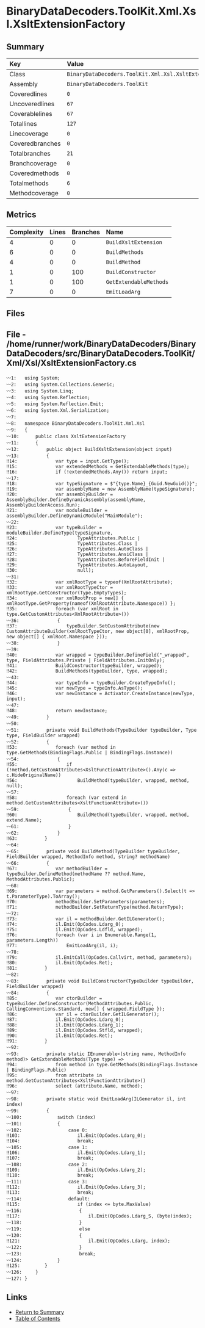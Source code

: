 ﻿# BinaryDataDecoders.ToolKit.Xml.Xsl.XsltExtensionFactory

## Summary

| Key             | Value                                                     |
| :-------------- | :-------------------------------------------------------- |
| Class           | `BinaryDataDecoders.ToolKit.Xml.Xsl.XsltExtensionFactory` |
| Assembly        | `BinaryDataDecoders.ToolKit`                              |
| Coveredlines    | `0`                                                       |
| Uncoveredlines  | `67`                                                      |
| Coverablelines  | `67`                                                      |
| Totallines      | `127`                                                     |
| Linecoverage    | `0`                                                       |
| Coveredbranches | `0`                                                       |
| Totalbranches   | `21`                                                      |
| Branchcoverage  | `0`                                                       |
| Coveredmethods  | `0`                                                       |
| Totalmethods    | `6`                                                       |
| Methodcoverage  | `0`                                                       |

## Metrics

| Complexity | Lines | Branches | Name                   |
| :--------- | :---- | :------- | :--------------------- |
| 4          | 0     | 0        | `BuildXsltExtension`   |
| 6          | 0     | 0        | `BuildMethods`         |
| 4          | 0     | 0        | `BuildMethod`          |
| 1          | 0     | 100      | `BuildConstructor`     |
| 1          | 0     | 100      | `GetExtendableMethods` |
| 7          | 0     | 0        | `EmitLoadArg`          |

## Files

## File - /home/runner/work/BinaryDataDecoders/BinaryDataDecoders/src/BinaryDataDecoders.ToolKit/Xml/Xsl/XsltExtensionFactory.cs

```CSharp
〰1:   using System;
〰2:   using System.Collections.Generic;
〰3:   using System.Linq;
〰4:   using System.Reflection;
〰5:   using System.Reflection.Emit;
〰6:   using System.Xml.Serialization;
〰7:   
〰8:   namespace BinaryDataDecoders.ToolKit.Xml.Xsl
〰9:   {
〰10:      public class XsltExtensionFactory
〰11:      {
〰12:          public object BuildXsltExtension(object input)
〰13:          {
‼14:              var type = input.GetType();
‼15:              var extendedMethods = GetExtendableMethods(type);
‼16:              if (!extendedMethods.Any()) return input;
〰17:  
‼18:              var typeSignature = $"{type.Name}_{Guid.NewGuid()}";
‼19:              var assemblyName = new AssemblyName(typeSignature);
‼20:              var assemblyBuilder = AssemblyBuilder.DefineDynamicAssembly(assemblyName, AssemblyBuilderAccess.Run);
‼21:              var moduleBuilder = assemblyBuilder.DefineDynamicModule("MainModule");
〰22:  
‼23:              var typeBuilder = moduleBuilder.DefineType(typeSignature,
‼24:                      TypeAttributes.Public |
‼25:                      TypeAttributes.Class |
‼26:                      TypeAttributes.AutoClass |
‼27:                      TypeAttributes.AnsiClass |
‼28:                      TypeAttributes.BeforeFieldInit |
‼29:                      TypeAttributes.AutoLayout,
‼30:                      null);
〰31:  
‼32:              var xmlRootType = typeof(XmlRootAttribute);
‼33:              var xmlRootTypeCtor = xmlRootType.GetConstructor(Type.EmptyTypes);
‼34:              var xmlRootProp = new[] { xmlRootType.GetProperty(nameof(XmlRootAttribute.Namespace)) };
‼35:              foreach (var xmlRoot in type.GetCustomAttributes<XmlRootAttribute>())
〰36:              {
‼37:                  typeBuilder.SetCustomAttribute(new CustomAttributeBuilder(xmlRootTypeCtor, new object[0], xmlRootProp, new object[] { xmlRoot.Namespace }));
〰38:              }
〰39:  
‼40:              var wrapped = typeBuilder.DefineField("_wrapped", type, FieldAttributes.Private | FieldAttributes.InitOnly);
‼41:              BuildConstructor(typeBuilder, wrapped);
‼42:              BuildMethods(typeBuilder, type, wrapped);
〰43:  
‼44:              var typeInfo = typeBuilder.CreateTypeInfo();
‼45:              var newType = typeInfo.AsType();
‼46:              var newInstance = Activator.CreateInstance(newType, input);
〰47:  
‼48:              return newInstance;
〰49:          }
〰50:  
〰51:          private void BuildMethods(TypeBuilder typeBuilder, Type type, FieldBuilder wrapped)
〰52:          {
‼53:              foreach (var method in type.GetMethods(BindingFlags.Public | BindingFlags.Instance))
〰54:              {
‼55:                  if (!method.GetCustomAttributes<XsltFunctionAttribute>().Any(c => c.HideOriginalName))
‼56:                      BuildMethod(typeBuilder, wrapped, method, null);
〰57:  
‼58:                  foreach (var extend in method.GetCustomAttributes<XsltFunctionAttribute>())
〰59:                  {
‼60:                      BuildMethod(typeBuilder, wrapped, method, extend.Name);
〰61:                  }
〰62:              }
‼63:          }
〰64:  
〰65:          private void BuildMethod(TypeBuilder typeBuilder, FieldBuilder wrapped, MethodInfo method, string? methodName)
〰66:          {
‼67:              var methodBuilder = typeBuilder.DefineMethod(methodName ?? method.Name, MethodAttributes.Public);
〰68:  
‼69:              var parameters = method.GetParameters().Select(t => t.ParameterType).ToArray();
‼70:              methodBuilder.SetParameters(parameters);
‼71:              methodBuilder.SetReturnType(method.ReturnType);
〰72:  
‼73:              var il = methodBuilder.GetILGenerator();
‼74:              il.Emit(OpCodes.Ldarg_0);
‼75:              il.Emit(OpCodes.Ldfld, wrapped);
‼76:              foreach (var i in Enumerable.Range(1, parameters.Length))
‼77:                  EmitLoadArg(il, i);
〰78:  
‼79:              il.EmitCall(OpCodes.Callvirt, method, parameters);
‼80:              il.Emit(OpCodes.Ret);
‼81:          }
〰82:  
〰83:          private void BuildConstructor(TypeBuilder typeBuilder, FieldBuilder wrapped)
〰84:          {
‼85:              var ctorBuilder = typeBuilder.DefineConstructor(MethodAttributes.Public, CallingConventions.Standard, new[] { wrapped.FieldType });
‼86:              var il = ctorBuilder.GetILGenerator();
‼87:              il.Emit(OpCodes.Ldarg_0);
‼88:              il.Emit(OpCodes.Ldarg_1);
‼89:              il.Emit(OpCodes.Stfld, wrapped);
‼90:              il.Emit(OpCodes.Ret);
‼91:          }
〰92:  
〰93:          private static IEnumerable<(string name, MethodInfo method)> GetExtendableMethods(Type type) =>
‼94:              from method in type.GetMethods(BindingFlags.Instance | BindingFlags.Public)
‼95:              from attribute in method.GetCustomAttributes<XsltFunctionAttribute>()
‼96:              select (attribute.Name, method);
〰97:  
〰98:          private static void EmitLoadArg(ILGenerator il, int index)
〰99:          {
〰100:             switch (index)
〰101:             {
〰102:                 case 0:
‼103:                     il.Emit(OpCodes.Ldarg_0);
‼104:                     break;
〰105:                 case 1:
‼106:                     il.Emit(OpCodes.Ldarg_1);
‼107:                     break;
〰108:                 case 2:
‼109:                     il.Emit(OpCodes.Ldarg_2);
‼110:                     break;
〰111:                 case 3:
‼112:                     il.Emit(OpCodes.Ldarg_3);
‼113:                     break;
〰114:                 default:
‼115:                     if (index <= byte.MaxValue)
〰116:                     {
‼117:                         il.Emit(OpCodes.Ldarg_S, (byte)index);
〰118:                     }
〰119:                     else
〰120:                     {
‼121:                         il.Emit(OpCodes.Ldarg, index);
〰122:                     }
〰123:                     break;
〰124:             }
‼125:         }
〰126:     }
〰127: }
```

## Links

* [Return to Summary](Summary.md)
* [Table of Contents](../TOC.md)

